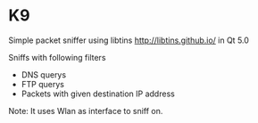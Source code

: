 # K9
Simple packet sniffer using libtins http://libtins.github.io/ in Qt 5.0

Sniffs with following filters
- DNS querys
- FTP querys
- Packets with given destination IP address 

Note: It uses Wlan as interface to sniff on.
